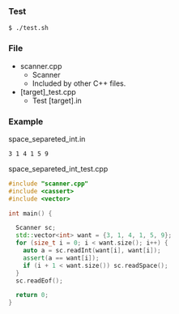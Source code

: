 ### Test
`$ ./test.sh`

### File
- scanner.cpp
    - Scanner
    - Included by other C++ files.
- [target]_test.cpp
    - Test [target].in

### Example
space_separeted_int.in
```
3 1 4 1 5 9
```

space_separeted_int_test.cpp
```cpp
#include "scanner.cpp"
#include <cassert>
#include <vector>

int main() {

  Scanner sc;
  std::vector<int> want = {3, 1, 4, 1, 5, 9};
  for (size_t i = 0; i < want.size(); i++) {
    auto a = sc.readInt(want[i], want[i]);
    assert(a == want[i]);
    if (i + 1 < want.size()) sc.readSpace();
  }
  sc.readEof();

  return 0;
}
```
